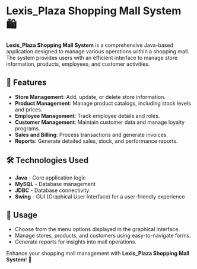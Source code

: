 # Lexis_Plaza Shopping Mall System 🛍️

**Lexis_Plaza Shopping Mall System** is a comprehensive Java-based application designed to manage various operations within a shopping mall. The system provides users with an efficient interface to manage store information, products, employees, and customer activities.

## 🚀 Features
- **Store Management**: Add, update, or delete store information.
- **Product Management**: Manage product catalogs, including stock levels and prices.
- **Employee Management**: Track employee details and roles.
- **Customer Management**: Maintain customer data and manage loyalty programs.
- **Sales and Billing**: Process transactions and generate invoices.
- **Reports**: Generate detailed sales, stock, and performance reports.

## 🛠️ Technologies Used
- **Java** - Core application logic
- **MySQL** - Database management
- **JDBC** - Database connectivity
- **Swing** - GUI (Graphical User Interface) for a user-friendly experience

## 📖 Usage
- Choose from the menu options displayed in the graphical interface.
- Manage stores, products, and customers using easy-to-navigate forms.
- Generate reports for insights into mall operations.


Enhance your shopping mall management with **Lexis_Plaza Shopping Mall System**! 🎉

